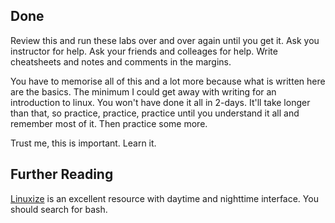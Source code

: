 ## Done

Review this and run these labs over and over again until you get it.
Ask you instructor for help. Ask your friends and colleages for help. 
Write cheatsheets and notes and comments in the margins.

You have to memorise all of this and a lot more because what is written
here are the basics. The minimum I could get away with writing for an
introduction to linux. You won't have done it all in 2-days. It'll take
longer than that, so practice, practice, practice until you understand
it all and remember most of it. Then practice some more.

Trust me, this is important. Learn it.

## Further Reading
[Linuxize](https://linuxize.com/) is an excellent resource with daytime and nighttime interface. You should search for bash.

